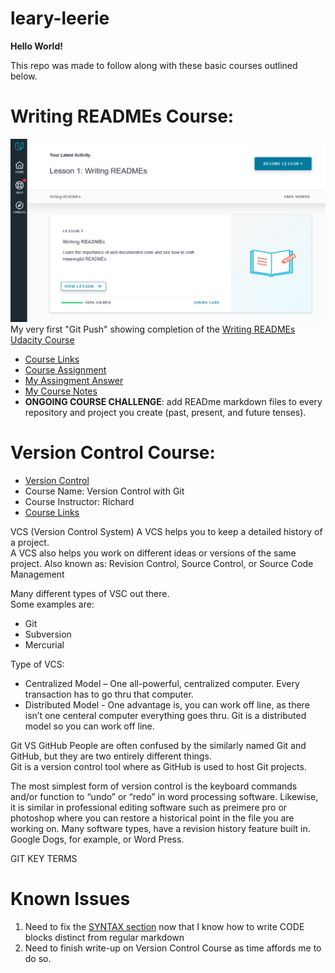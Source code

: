 # leary-leerie
**Hello World!**<br>

This repo was made to follow along with these basic courses outlined below.<br>

# Writing READMEs Course:
![Course Completion](https://github.com/EO4wellness/leary-leerie/blob/master/images/Writing-READMEs.png)
My very first "Git Push"  showing completion of the [Writing READMEs Udacity Course](https://classroom.udacity.com/courses/ud777)

* [Course Links](https://github.com/EO4wellness/leary-leerie/blob/master/course-links.md)
* [Course Assignment](https://github.com/EO4wellness/leary-leerie/blob/master/lesson-exercise-original.html) 
* [My Assingment Answer](https://github.com/EO4wellness/leary-leerie/blob/master/lesson-exercise-my-md-file.md) 
* [My Course Notes](https://github.com/EO4wellness/leary-leerie/blob/master/READme-course-notes.md)
* **ONGOING COURSE CHALLENGE**: add READme markdown files to every repository and project you create (past, present, and future tenses).

# Version Control Course: 
* [Version Control](https://classroom.udacity.com/courses/ud123)
* Course Name: Version Control with Git 
* Course Instructor: Richard
* [Course Links](https://github.com/EO4wellness/leary-leerie/blob/master/course-links.md)

VCS (Version Control System)
A VCS helps you to keep a detailed history of a project.  
A VCS also helps you work on different ideas or versions of the same project. 
Also known as: Revision Control, Source Control, or Source Code Management 


Many different types of VSC out there.  
Some examples are:
* Git 
* Subversion
* Mercurial

Type of VCS:
* Centralized Model – One all-powerful, centralized computer.  Every transaction has to go thru that computer. 
* Distributed Model -  One advantage is, you can work off line, as there isn’t one centeral computer everything goes thru.  Git is a distributed model so you can work off line. 

Git VS GitHub 
People are often confused by the similarly named Git and GitHub, but they are two entirely different things.  
Git is a version control tool where as GitHub is used to host Git projects. 

The most simplest form of version control is the keyboard commands and/or function to “undo” or “redo” in word processing software.  Likewise, it is similar in professional editing software such as preimere pro or photoshop where you can restore a historical point in the file you are working on.  Many software types, have a revision history feature built in.  Google Dogs, for example, or Word Press. 

GIT KEY TERMS 



# Known Issues 
1.  Need to fix the [SYNTAX section](https://github.com/EO4wellness/leary-leerie/blob/master/READme-course-notes.md) now that I know how to write CODE blocks distinct from regular markdown 
2.  Need to finish write-up on Version Control Course as time affords me to do so. 


